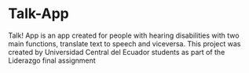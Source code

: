 # Talk-App
Talk! App is an app created for people with hearing disabilities with two main functions, translate text to speech and viceversa. This project was created by Universidad Central del Ecuador students as part of the Liderazgo final assignment
